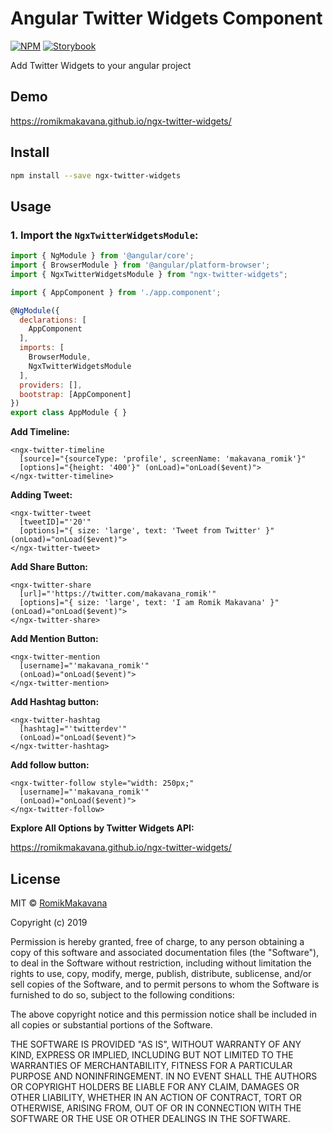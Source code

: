 # Angular Twitter Widgets Component

[![NPM](https://img.shields.io/npm/v/react-twitter-embed.svg)](https://www.npmjs.com/package/ngx-twitter-widgets) [![Storybook](https://cdn.jsdelivr.net/gh/storybooks/brand@master/badge/badge-storybook.svg)](https://romikmakavana.github.io/ngx-twitter-widgets/)  
<!-- [![Build Status](https://travis-ci.org/saurabhnemade/react-twitter-embed.svg?branch=storybook-migration)](https://travis-ci.org/saurabhnemade/react-twitter-embed)  -->
<!-- [![Known Vulnerabilities](https://snyk.io/test/github/saurabhnemade/react-twitter-embed/badge.svg)](https://snyk.io/test/github/saurabhnemade/react-twitter-embed)  -->
<!-- [![JavaScript Style Guide](https://img.shields.io/badge/code_style-standard-brightgreen.svg)](https://standardjs.com) [![License](https://img.shields.io/badge/license-MIT-brightgreen.svg)](https://raw.githubusercontent.com/saurabhnemade/react-twitter-embed/master/LICENSE) -->


Add Twitter Widgets to your angular project

## Demo

https://romikmakavana.github.io/ngx-twitter-widgets/

## Install

```bash
npm install --save ngx-twitter-widgets
```

## Usage

### 1. Import the `NgxTwitterWidgetsModule`:
```jsx
import { NgModule } from '@angular/core';
import { BrowserModule } from '@angular/platform-browser';
import { NgxTwitterWidgetsModule } from "ngx-twitter-widgets";

import { AppComponent } from './app.component';

@NgModule({
  declarations: [
    AppComponent
  ],
  imports: [
    BrowserModule,
    NgxTwitterWidgetsModule
  ],
  providers: [],
  bootstrap: [AppComponent]
})
export class AppModule { }
```

**Add Timeline:**

    <ngx-twitter-timeline
      [source]="{sourceType: 'profile', screenName: 'makavana_romik'}"
      [options]="{height: '400'}" (onLoad)="onLoad($event)">
    </ngx-twitter-timeline>

**Adding Tweet:**

    <ngx-twitter-tweet
      [tweetID]="'20'"
      [options]="{ size: 'large', text: 'Tweet from Twitter' }" (onLoad)="onLoad($event)">
    </ngx-twitter-tweet>

**Add Share Button:**

    <ngx-twitter-share
      [url]="'https://twitter.com/makavana_romik'"
      [options]="{ size: 'large', text: 'I am Romik Makavana' }" (onLoad)="onLoad($event)">
    </ngx-twitter-share>

**Add Mention Button:**

    <ngx-twitter-mention
      [username]="'makavana_romik'"
      (onLoad)="onLoad($event)">
    </ngx-twitter-mention>

**Add Hashtag button:**

    <ngx-twitter-hashtag
      [hashtag]="'twitterdev'"
      (onLoad)="onLoad($event)">
    </ngx-twitter-hashtag>

 **Add follow button:**

    <ngx-twitter-follow style="width: 250px;"
      [username]="'makavana_romik'"
      (onLoad)="onLoad($event)">
    </ngx-twitter-follow>

 **Explore All Options by Twitter Widgets API:**

https://romikmakavana.github.io/ngx-twitter-widgets/


## License

MIT © [RomikMakavana](https://github.com/RomikMakavana)

Copyright (c) 2019

Permission is hereby granted, free of charge, to any person obtaining a copy
of this software and associated documentation files (the "Software"), to deal
in the Software without restriction, including without limitation the rights
to use, copy, modify, merge, publish, distribute, sublicense, and/or sell
copies of the Software, and to permit persons to whom the Software is
furnished to do so, subject to the following conditions:

The above copyright notice and this permission notice shall be included in all
copies or substantial portions of the Software.

THE SOFTWARE IS PROVIDED "AS IS", WITHOUT WARRANTY OF ANY KIND, EXPRESS OR
IMPLIED, INCLUDING BUT NOT LIMITED TO THE WARRANTIES OF MERCHANTABILITY,
FITNESS FOR A PARTICULAR PURPOSE AND NONINFRINGEMENT. IN NO EVENT SHALL THE
AUTHORS OR COPYRIGHT HOLDERS BE LIABLE FOR ANY CLAIM, DAMAGES OR OTHER
LIABILITY, WHETHER IN AN ACTION OF CONTRACT, TORT OR OTHERWISE, ARISING FROM,
OUT OF OR IN CONNECTION WITH THE SOFTWARE OR THE USE OR OTHER DEALINGS IN THE
SOFTWARE.
